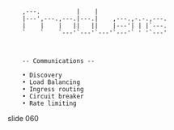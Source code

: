         
        ,---.          |    |
        |---',---.,---.|---.|    ,---.,-.-.,---.
        |    |    |   ||   ||    |---'| | |`---.
        `    `    `---'`---'`---'`---'` ' '`---'



        -- Communications --

        • Discovery
        • Load Balancing
        • Ingress routing
        • Circuit breaker
        • Rate limiting

















































































slide 060
